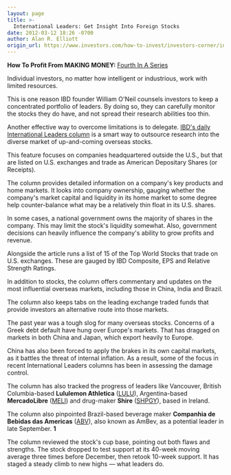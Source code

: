 ```yaml
---
layout: page
title: >-
  International Leaders: Get Insight Into Foreign Stocks
date: 2012-03-12 18:26 -0700
author: Alan R. Elliott
origin_url: https://www.investors.com/how-to-invest/investors-corner/international-leaders-column-vets-winning-overseas-stocks/
---
```


**How To Profit From MAKING MONEY:** [Fourth In A Series](http://news.investors.com/specialreport/603354/201203061545/how-to-profit-from-ibds-making-money-.aspx)

Individual investors, no matter how intelligent or industrious, work with limited resources.

This is one reason IBD founder William O'Neil counsels investors to keep a concentrated portfolio of leaders. By doing so, they can carefully monitor the stocks they do have, and not spread their research abilities too thin.

Another effective way to overcome limitations is to delegate. [IBD's daily International Leaders column](https://www.investors.com/search/searchresults.aspx?Ntt=International+Leaders) is a smart way to outsource research into the diverse market of up-and-coming overseas stocks.

This feature focuses on companies headquartered outside the U.S., but that are listed on U.S. exchanges and trade as American Depositary Shares (or Receipts).

The column provides detailed information on a company's key products and home markets. It looks into company ownership, gauging whether the company's market capital and liquidity in its home market to some degree help counter-balance what may be a relatively thin float in its U.S. shares.

In some cases, a national government owns the majority of shares in the company. This may limit the stock's liquidity somewhat. Also, government decisions can heavily influence the company's ability to grow profits and revenue.

Alongside the article runs a list of 15 of the Top World Stocks that trade on U.S. exchanges. These are gauged by IBD Composite, EPS and Relative Strength Ratings.

In addition to stocks, the column offers commentary and updates on the most influential overseas markets, including those in China, India and Brazil.

The column also keeps tabs on the leading exchange traded funds that provide investors an alternative route into those markets.

The past year was a tough slog for many overseas stocks. Concerns of a Greek debt default have hung over Europe's markets. That has dragged on markets in both China and Japan, which export heavily to Europe.

China has also been forced to apply the brakes in its own capital markets, as it battles the threat of internal inflation. As a result, some of the focus in recent International Leaders columns has been in assessing the damage control.

The column has also tracked the progress of leaders like Vancouver, British Columbia-based **Lululemon Athletica** ([LULU](https://research.investors.com/quote.aspx?symbol=LULU)), Argentina-based **MercadoLibre** ([MELI](https://research.investors.com/quote.aspx?symbol=MELI)) and drug-maker **Shire** ([SHPGY](https://research.investors.com/quote.aspx?symbol=SHPGY)), based in Ireland.

The column also pinpointed Brazil-based beverage maker **Companhia de Bebidas das Americas** ([ABV](https://research.investors.com/quote.aspx?symbol=ABV)), also known as AmBev, as a potential leader in late September. **1**

The column reviewed the stock's cup base, pointing out both flaws and strengths. The stock dropped to test support at its 40-week moving average three times before December, then retook 10-week support. It has staged a steady climb to new highs — what leaders do.

